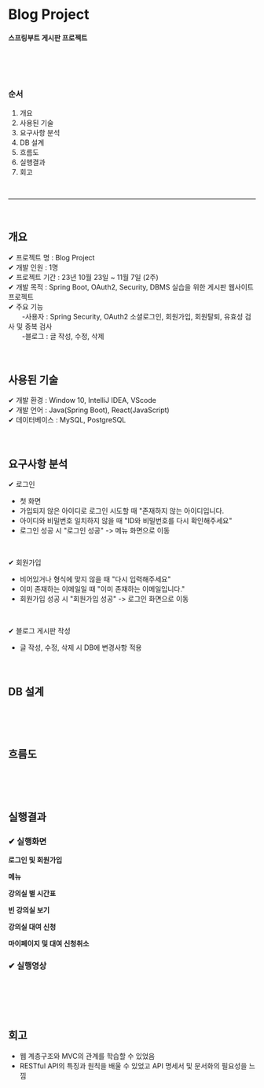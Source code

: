 # Blog Project
#### 스프링부트 게시판 프로젝트

</br></br></br>

### 순서
1. 개요
2. 사용된 기술
3. 요구사항 분석
4. DB 설계
5. 흐름도
7. 실행결과
8. 회고

</br>

***

</br>

## 개요
✔ 프로젝트 명 : Blog Project
</br>
✔ 개발 인원 : 1명
</br>
✔ 프로젝트 기간 : 23년 10월 23일 ~ 11월 7일 (2주) 
</br>
✔ 개발 목적 : Spring Boot, OAuth2, Security, DBMS 실습을 위한 게시판 웹사이트 프로젝트
</br>
✔ 주요 기능 <br/>
&emsp;&emsp;-사용자 : Spring Security, OAuth2 소셜로그인, 회원가입, 회원탈퇴, 유효성 검사 및 중복 검사<br/>
&emsp;&emsp;-블로그 : 글 작성, 수정, 삭제 
</br></br></br>


## 사용된 기술
✔ 개발 환경 : Window 10, IntelliJ IDEA, VScode
</br>
✔ 개발 언어 :  Java(Spring Boot), React(JavaScript)
</br>
✔ 데이터베이스 : MySQL, PostgreSQL
</br></br></br>

## 요구사항 분석
✔ 로그인 
+ 첫 화면
+ 가입되지 않은 아이디로 로그인 시도할 때 "존재하지 않는 아이디입니다.
+ 아이디와 비밀번호 일치하지 않을 때 "ID와 비밀번호를 다시 확인해주세요"
+ 로그인 성공 시 "로그인 성공" -> 메뉴 화면으로 이동
</br>

✔ 회원가입
+ 비어있거나 형식에 맞지 않을 때 "다시 입력해주세요"
+ 이미 존재하는 이메일일 때 "이미 존재하는 이메일입니다."
+ 회원가입 성공 시 "회원가입 성공" -> 로그인 화면으로 이동
</br>

✔ 블로그 게시판 작성 
+ 글 작성, 수정, 삭제 시 DB에 변경사항 적용 
</br></br></br>




## DB 설계
</br></br></br>

## 흐름도
</br></br></br>



## 실행결과
### ✔ 실행화면
**로그인 및 회원가입**

**메뉴** 

**강의실 별 시간표**


**빈 강의실 보기**


**강의실 대여 신청**

**마이페이지 및 대여 신청취소**


### ✔ 실행영상 
</br>
</br></br></br>

## 회고
+ 웹 계층구조와 MVC의 관계를 학습할 수 있었음
+ RESTful API의 특징과 원칙을 배울 수 있었고 API 명세서 및 문서화의 필요성을 느낌





